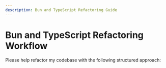```yaml
---
description: Bun and TypeScript Refactoring Guide
---
```


# Bun and TypeScript Refactoring Workflow

Please help refactor my codebase with the following structured approach: